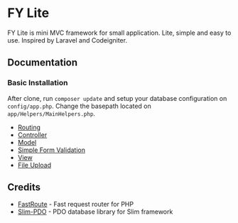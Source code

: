 # FY Lite

FY Lite is mini MVC framework for small application. Lite, simple and easy to use. Inspired by Laravel and Codeigniter.

## Documentation

### Basic Installation
After clone, run `composer update` and setup your database configuration on `config/app.php`. Change the basepath located on `app/Helpers/MainHelpers.php`.

 * [Routing](https://github.com/biobii/fylite/blob/master/docs/routing.md)
 * [Controller](https://github.com/biobii/fylite/blob/master/docs/controller.md)
 * [Model](https://github.com/biobii/fylite/blob/master/docs/model.md)
 * [Simple Form Validation](https://github.com/biobii/fylite/blob/master/docs/form-validation.md)
 * [View](https://github.com/biobii/fylite/blob/master/docs/view.md)
 * [File Upload](https://github.com/biobii/fylite/blob/master/docs/file-upload.md)

## Credits

* [FastRoute](https://github.com/nikic/FastRoute) - Fast request router for PHP
* [Slim-PDO](https://github.com/FaaPz/Slim-PDO) - PDO database library for Slim framework

